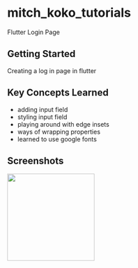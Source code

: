 # mitch_koko_tutorials

Flutter Login Page

## Getting Started

Creating a log in page in flutter

## Key Concepts Learned
- adding input field
- styling input field
- playing around with edge insets
- ways of wrapping properties
- learned to use google fonts

## Screenshots
<img src="https://github.com/justkingsley/login-page/blob/main/assets/screenshot.png" width="200">
